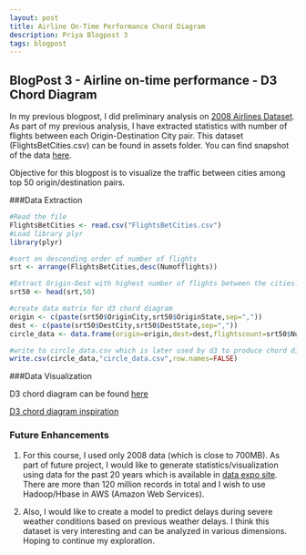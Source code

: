 ```yaml
---
layout: post
title: Airline On-Time Performance Chord Diagram
description: Priya Blogpost 3
tags: blogpost
---
```


## BlogPost 3 - Airline on-time performance - D3 Chord Diagram

In my previous blogpost, I did preliminary analysis on [2008 Airlines Dataset](http://stat-computing.org/dataexpo/2009/the-data.html). As part of my previous analysis, I have extracted statistics with number of flights between each Origin-Destination City pair. This dataset (FlightsBetCities.csv) can be found in assets folder. You can find snapshot of the data [here](https://github.com/gnanapriyav/edav/tree/gh-pages/assets/Priya_assets/BlogPost3/Datasnapshot.png).

Objective for this blogpost is to visualize the traffic between cities among top 50 origin/destination pairs.

###Data Extraction 
```r
#Read the file 
FlightsBetCities <- read.csv("FlightsBetCities.csv")
#Load library plyr
library(plyr)

#sort on descending order of number of flights
srt <- arrange(FlightsBetCities,desc(Numofflights))

#Extract Origin-Dest with highest number of flights between the cities. Extract only top 50 such pairs
srt50 <- head(srt,50)

#create data matrix for d3 chord diagram
origin <- c(paste(srt50$OriginCity,srt50$OriginState,sep=","))
dest <- c(paste(srt50$DestCity,srt50$DestState,sep=","))
circle_data <- data.frame(origin=origin,dest=dest,flightscount=srt50$Numofflights)

#write to circle_data.csv which is later used by d3 to produce chord diagram with details of flight counts between cities.
write.csv(circle_data,"circle_data.csv",row.names=FALSE)
```

###Data Visualization

D3 chord diagram can be found [here](http://gnanapriyav.github.io/edav/assets/Priya_assets/BlogPost3/flights.html)

[D3 chord diagram inspiration](http://www.delimited.io/blog/2013/12/8/chord-diagrams-in-d3)


### Future Enhancements
1. For this course, I used only 2008 data (which is close to 700MB). As part of future project, I would like to generate statistics/visualization using data for the past 20 years which is available in [data expo site](http://stat-computing.org/dataexpo/2009/). There are more than 120 million records in total and I wish to use Hadoop/Hbase in AWS (Amazon Web Services).

2. Also, I would like to create a model to predict delays during severe weather conditions based on previous weather delays. I think this dataset is very interesting and can be analyzed in various dimensions. Hoping to continue my exploration.


